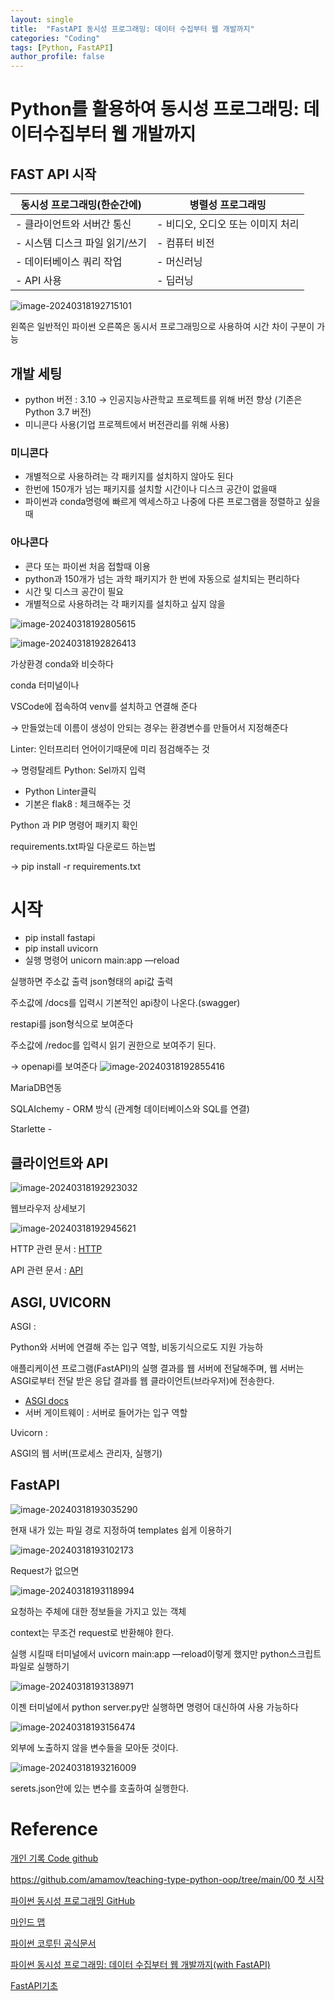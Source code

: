 ```yaml
---
layout: single
title:  "FastAPI 동시성 프로그래밍: 데이터 수집부터 웹 개발까지"
categories: "Coding"
tags: [Python, FastAPI]
author_profile: false
---
```


# Python를 활용하여 동시성 프로그래밍: 데이터수집부터 웹 개발까지

## FAST API 시작

| 동시성 프로그래밍(한순간에) | 병렬성 프로그래밍 |
| --- | --- |
| - 클라이언트와 서버간 통신 | - 비디오, 오디오 또는 이미지 처리 |
| - 시스템 디스크 파일 읽기/쓰기 | - 컴퓨터 비전 |
| - 데이터베이스 쿼리 작업 | - 머신러닝 |
| - API 사용 | - 딥러닝 |

![image-20240318192715101](/images/2024-03-18-FastAPI_Inflearn/image-20240318192715101.png)

왼쪽은 일반적인 파이썬  오른쪽은 동시서 프로그래밍으로 사용하여 시간 차이 구분이 가능

## 개발 세팅

- python 버전 : 3.10 → 인공지능사관학교 프로젝트를 위해 버전 향상 (기존은 Python 3.7 버전)
- 미니콘다 사용(기업 프로젝트에서 버전관리를 위해 사용)


### 미니콘다

- 개별적으로 사용하려는 각 패키지를 설치하지 않아도 된다
- 한번에 150개가 넘는 패키지를 설치할 시간이나 디스크 공간이 없을때
- 파이썬과 conda명령에 빠르게 엑세스하고 나중에 다른 프로그램을 정렬하고 싶을때

### 아나콘다

- 콘다 또는 파이썬 처음 접할때 이용
- python과 150개가 넘는 과학 패키지가 한 번에 자동으로 설치되는 편리하다
- 시간 및 디스크 공간이 필요
- 개별적으로 사용하려는 각 패키지를 설치하고 싶지 않을

![image-20240318192805615](/images/2024-03-18-FastAPI_Inflearn/image-20240318192805615.png)

![image-20240318192826413](/images/2024-03-18-FastAPI_Inflearn/image-20240318192826413.png)

가상환경 conda와 비슷하다

conda 터미널이나

VSCode에 접속하여 venv를 설치하고 연결해 준다

→ 만들었는데 이름이 생성이 안되는 경우는 환경변수를 만들어서 지정해준다

Linter: 인터프리터 언어이기때문에 미리 점검해주는 것

→ 명령탈레트 Python: Sel까지 입력

- Python Linter클릭
- 기본은 flak8 : 체크해주는 것

Python 과 PIP 명령어 패키지 확인 

requirements.txt파일 다운로드 하는법

→ pip install -r requirements.txt

# 시작

- pip install fastapi
- pip install uvicorn
- 실행 명령어 unicorn main:app —reload

실행하면 주소값 출력 json형태의 api값 출력

주소값에 /docs를 입력시 기본적인 api창이 나온다.(swagger)

restapi를 json형식으로 보여준다

주소값에 /redoc를 입력시 읽기 권한으로 보여주기 된다.

→ openapi를 보여준다
![image-20240318192855416](/images/2024-03-18-FastAPI_Inflearn/image-20240318192855416.png)

MariaDB연동

SQLAIchemy - ORM 방식 (관계형 데이터베이스와 SQL를 연결)

Starlette - 

## 클라이언트와 API

![image-20240318192923032](/images/2024-03-18-FastAPI_Inflearn/image-20240318192923032.png)

웹브라우저 상세보기

![image-20240318192945621](/images/2024-03-18-FastAPI_Inflearn/image-20240318192945621.png)

HTTP 관련 문서 : [HTTP](https://developer.mozilla.org/ko/docs/Web/HTTP)

API 관련 문서 : [API](https://www.redhat.com/ko/topics/api/what-are-application-programming-interfaces)

## ASGI, UVICORN

ASGI : 

Python와 서버에 연결해 주는 입구 역할, 비동기식으로도 지원 가능하

애플리케이션 프로그램(FastAPI)의 실행 결과를 웹 서버에 전달해주며, 웹 서버는 ASGI로부터 전달 받은 응답 결과를 웹 클라이언트(브라우저)에 전송한다. 

- [ASGI docs](https://asgi.readthedocs.io/en/latest/introduction.html#)
- 서버 게이트웨이 : 서버로 들어가는 입구 역할

Uvicorn :

ASGI의 웹 서버(프로세스 관리자, 실행기)

## FastAPI

![image-20240318193035290](/images/2024-03-18-FastAPI_Inflearn/image-20240318193035290.png)

현재 내가 있는 파일 경로 지정하여 templates 쉽게 이용하기

![image-20240318193102173](/images/2024-03-18-FastAPI_Inflearn/image-20240318193102173.png)

Request가 없으면

![image-20240318193118994](/images/2024-03-18-FastAPI_Inflearn/image-20240318193118994.png)

요청하는 주체에 대한 정보들을 가지고 있는 객체

context는 무조건 request로 반환해야 한다.

실행 시킬때 터미널에서 uvicorn main:app —reload이렇게 했지만 python스크립트 파일로 실행하기

![image-20240318193138971](/images/2024-03-18-FastAPI_Inflearn/image-20240318193138971.png)

이젠 터미널에서 python server.py만 실행하면 명령어 대신하여 사용 가능하다

![image-20240318193156474](/images/2024-03-18-FastAPI_Inflearn/image-20240318193156474.png)

외부에 노출하지 않을 변수들을 모아둔 것이다. 

![image-20240318193216009](/images/2024-03-18-FastAPI_Inflearn/image-20240318193216009.png)

serets.json안에 있는 변수를 호출하여 실행한다. 


# Reference 

[개인 기록 Code github](https://github.com/chusonghyeon/FastAPI_Project/tree/master/Fast_API_MogoDB)

[https://github.com/amamov/teaching-type-python-oop/tree/main/00 첫 시작](https://github.com/amamov/teaching-type-python-oop/tree/main/00%20%EC%B2%AB%20%EC%8B%9C%EC%9E%91)

[파이썬 동시성 프로그래밍 GitHub](https://github.com/amamov/teaching-async-python)
 
[마인드 맵](https://async-py.netlify.app/)

[파이썬 코루틴 공식문서](https://docs.python.org/ko/3/library/asyncio-task.html)

[파이썬 동시성 프로그래밍: 데이터 수집부터 웹 개발까지(with FastAPI)](https://www.inflearn.com/course/%ED%8C%8C%EC%9D%B4%EC%8D%AC-%EB%8F%99%EC%8B%9C%EC%84%B1-%ED%94%84%EB%A1%9C%EA%B7%B8%EB%9E%98%EB%B0%8D/dashboard)

[FastAPI기초](https://www.youtube.com/watch?v=ooHWO2gP7Qo&list=PLr_ki3_GfpZMTSdQehJRrIwuDGOHh5LvB&index=6)